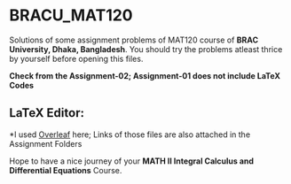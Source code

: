 # BRACU_MAT120
Solutions of some assignment problems of MAT120 course of **BRAC University, Dhaka, Bangladesh**. You should try the problems atleast thrice by yourself before opening this files.


**Check from the Assignment-02; Assignment-01 does not include LaTeX Codes**

## LaTeX Editor:
*I used [Overleaf](https://www.overleaf.com) here; Links of those files are also attached in the Assignment Folders

Hope to have a nice journey of your **MATH II Integral Calculus and Differential Equations** Course.
